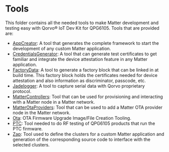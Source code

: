 # Tools

This folder contains all the needed tools to make Matter development and testing easy with Qorvo&reg; IoT Dev Kit for QPG6105. Tools that are
provided are:
* [AppCreator](AppCreator): A tool that generates the complete framework to start the development of any custom Matter
application.
* [CredentialsGenerator](CredentialsGenerator): A tool that can generate test certificates to get familiar and integrate
the device attestation feature in any Matter application.
* [FactoryData](FactoryData): A tool to generate a factory block that can be linked in at build time. This factory block
holds the certificates needed for device attestation and also information as discriminator, passcode, etc.
* [Jadelogger](Jadelogger): A tool to capture serial data with Qorvo proprietary protocol.
* [MatterControllers](MatterControllers): Tool that can be used for provisioning and interacting with a Matter node
in a Matter network.
* [MatterOtaProviders](MatterOtaProviders): Tool that can be used to add a Matter OTA provider node in the Matter
network.
* [Ota](OTA): OTA Firmware Upgrade Image/File Creation Tooling.
* [PTC](PTC): Tool needed to do RF testing of QPG6105 products that run the PTC firmware.
* [Zap](Zap): Tool used to define the clusters for a custom Matter application and generation of the corresponding source
code to interface with the selected clusters.

